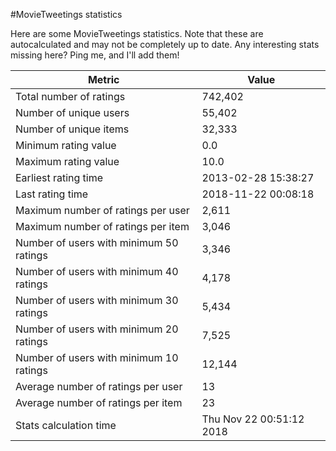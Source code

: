 #MovieTweetings statistics

Here are some MovieTweetings statistics. Note that these are autocalculated and may not be completely up to date. Any interesting stats missing here? Ping me, and I'll add them!

Metric | Value
--- | ---
Total number of ratings                 | 742,402
Number of unique users                  | 55,402
Number of unique items                  | 32,333
Minimum rating value                    | 0.0
Maximum rating value                    | 10.0
Earliest rating time                    | 2013-02-28 15:38:27
Last rating time                        | 2018-11-22 00:08:18
Maximum number of ratings per user      | 2,611
Maximum number of ratings per item      | 3,046
Number of users with minimum 50 ratings | 3,346
Number of users with minimum 40 ratings | 4,178
Number of users with minimum 30 ratings | 5,434
Number of users with minimum 20 ratings | 7,525
Number of users with minimum 10 ratings | 12,144
Average number of ratings per user      | 13
Average number of ratings per item      | 23
Stats calculation time                  | Thu Nov 22 00:51:12 2018

